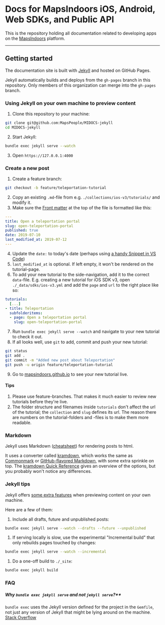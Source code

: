 # Docs for MapsIndoors iOS, Android, Web SDKs, and Public API

This is the repository holding all documentation related to developing apps on the [MapsIndoors](https://www.mapspeople.com/mapsindoors/) platform.

---

## Getting started

The documentation site is built with [Jekyll](https://jekyllrb.com) and hosted on GitHub Pages.

Jekyll automatically builds and deploys from the `gh-pages` branch in this repository. Only members of this organization can merge into the `gh-pages` branch.

### Using Jekyll on your own machine to preview content

1. Clone this repository to your machine: 

  ```bash
  git clone git@github.com:MapsPeople/MIDOCS-jekyll
  cd MIDOCS-jekyll
  ```

2. Start Jekyll: 

  ```bash
  bundle exec jekyll serve --watch
  ```

3. Open `https://127.0.0.1:4000`

### Create a new post

1. Create a feature branch:

  ```bash
  git checkout -b feature/teleportation-tutorial
  ```

2. Copy an existing `.md`-file from e.g. `./collections/ios-v3/tutorials/` and modify it.
3. Make sure the [Front matter](https://jekyllrb.com/docs/step-by-step/03-front-matter/) at the top of the file is formatted like this:

  ```yaml
  ---
  title: Open a teleportation portal
  slug: open-teleportation-portal
  published: true
  date: 2019-07-10
  last_modified_at: 2019-07-12
  ---
  ```

4. Update the `date:` to today's date (perhaps using [a handy Snippet in VS Code](https://marketplace.visualstudio.com/items?itemName=jsynowiec.vscode-insertdatestring))
5. `last_modified_at` is optional. If left empty, it won't be rendered on the tutorial-page.
6. To add your new tutorial to the side-navigation, add it to the correct `data`-file. E.g. creating a new tutorial for iOS SDK v3, open `./_data/sdks/ios-v3.yml` and add the `page` and `url` to the right place like so:

  ```yaml
  tutorials:
    [...]
  - title: Teleportation
    subfolderitems:
    - page: Open a teleportation portal
      slug: open-teleportation-portal
  ```

7. Run `bundle exec jekyll serve --watch` and navigate to your new tutorial to check it out.
8. If all looks well, use `git` to add, commit and push your new tutorial:

  ```bash
  git status
  git add .
  git commit -m "Added new post about Teleportation"
  git push -u origin feature/teleportation-tutorial
  ```

9. Go to [mapsindoors.github.io](https://mapsindoors.github.io) to see your new tutorial live.

#### Tips

1. Please use feature-branches. That makes it much easier to review new tutorials before they're live.
1. The folder structure and filenames inside `tutorials` don't affect the url of the tutorial; the `collection` and `slug` defines its url. The reason there are numbers on the tutorial-folders and -files is to make them more readable.

### Markdown

Jekyll uses Markdown ([cheatsheet](https://github.com/adam-p/markdown-here/wiki/Markdown-Cheatsheet)) for rendering posts to html.

It uses a converter called [kramdown](https://kramdown.gettalong.org/index.html), which works the same as [Commonmark](https://commonmark.org) or [GitHub-flavored Markdown](https://help.github.com/en/articles/basic-writing-and-formatting-syntax), with some extra sprinkle on top. The [kramdown Quick Reference](https://kramdown.gettalong.org/quickref.html) gives an overview of the options, but you probably won't notice any differences.

### Jekyll tips

Jekyll offers [some extra features](https://jekyllrb.com/docs/usage/) when previewing content on your own machine.

Here are a few of them:

1. Include all drafts, future and unpublished posts:
  ```bash
  bundle exec jekyll serve --watch --drafts --future --unpublished
  ```

1. If serving locally is slow, use the experimental "Incremental build" that only rebuilds pages touched by changes: 

  ```bash
  bundle exec jekyll serve --watch --incremental
  ```

1. Do a one-off build to `./_site`:

  ```bash
  bundle exec jekyll build
  ```

### FAQ

##### Why `bundle exec jekyll serve` and not `jekyll serve`?**

`bundle exec` uses the Jekyll version defined for the project in the `Gemfile`, not just any version of Jekyll that might be lying around on the machine. [Stack Overflow](https://stackoverflow.com/questions/51157446/whats-the-difference-between-bundle-exec-jekyll-serve-and-jekyll-serve)
